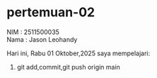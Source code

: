 # pertemuan-02
NIM : 2511500035<br>
Nama : Jason Leohandy

Hari ini, Rabu 01 Oktober,2025 saya mempelajari:
<ol>
 <li>git add,commit,git push origin main</li>
 </ol>